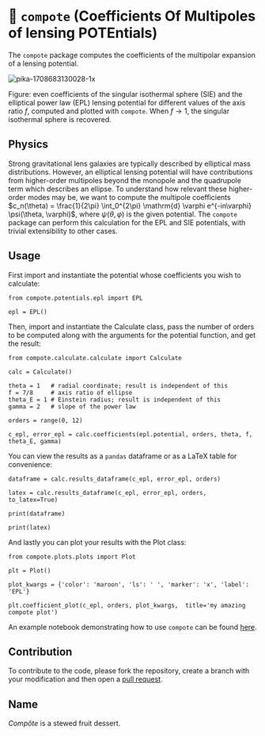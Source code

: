 # :strawberry: `compote` (Coefficients Of Multipoles of lensing POTEntials)

The `compote` package computes the coefficients of the multipolar expansion of a lensing potential.

![pika-1708683130028-1x](https://github.com/nataliehogg/compote/assets/32572654/61dc5e57-0226-4c4c-8d81-ad5b1c5c8d11)

Figure: even coefficients of the singular isothermal sphere (SIE) and the elliptical power law (EPL) lensing potential for different values of the axis ratio $f$, computed and plotted with `compote`. When $f\rightarrow 1$, the singular isothermal sphere is recovered.

## Physics

Strong gravitational lens galaxies are typically described by elliptical mass distributions. However, an elliptical lensing potential will have contributions from higher-order multipoles beyond the monopole and the quadrupole term which describes an ellipse. To understand how relevant these higher-order modes may be, we want to compute the multipole coefficients
$c_n(\theta) = \frac{1}{2\pi} \int_0^{2\pi} \mathrm{d} \varphi e^{-in\varphi} \psi(\theta, \varphi)$, where $\psi(\theta, \varphi)$ is the given potential. The `compote` package can perform this calculation for the EPL and SIE potentials, with trivial extensibility to other cases.

## Usage

First import and instantiate the potential whose coefficients you wish to calculate:
```
from compote.potentials.epl import EPL

epl = EPL()
```

Then, import and instantiate the Calculate class, pass the number of orders to be computed along with the arguments for the potential function, and get the result:
```
from compote.calculate.calculate import Calculate

calc = Calculate()

theta = 1   # radial coordinate; result is independent of this
f = 7/8     # axis ratio of ellipse
theta_E = 1 # Einstein radius; result is independent of this
gamma = 2   # slope of the power law

orders = range(0, 12)

c_epl, error_epl = calc.coefficients(epl.potential, orders, theta, f, theta_E, gamma)
```

You can view the results as a `pandas` dataframe or as a LaTeX table for convenience:
```
dataframe = calc.results_dataframe(c_epl, error_epl, orders)

latex = calc.results_dataframe(c_epl, error_epl, orders, to_latex=True)

print(dataframe)

print(latex)
```

And lastly you can plot your results with the Plot class:
```
from compote.plots.plots import Plot

plt = Plot()

plot_kwargs = {'color': 'maroon', 'ls': ' ', 'marker': 'x', 'label': 'EPL'}

plt.coefficient_plot(c_epl, orders, plot_kwargs,  title='my amazing compote plot')
```

An example notebook demonstrating how to use `compote` can be found [here](https://github.com/nataliehogg/compote/blob/main/example_notebook.ipynb).

## Contribution

To contribute to the code, please fork the repository, create a branch with your modification and then open a [pull request](https://github.com/nataliehogg/compote/pulls).

## Name
*Compôte* is a stewed fruit dessert.
